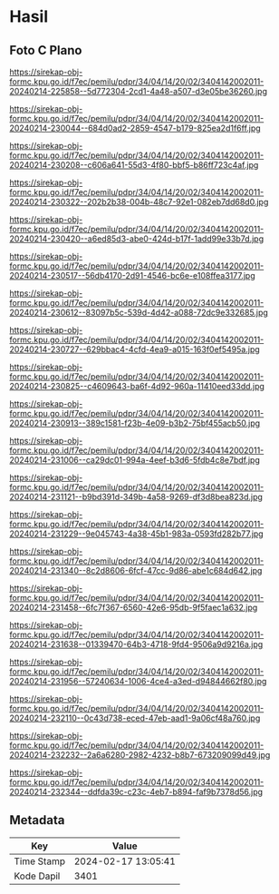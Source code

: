 # Hasil

## Foto C Plano

https://sirekap-obj-formc.kpu.go.id/f7ec/pemilu/pdpr/34/04/14/20/02/3404142002011-20240214-225858--5d772304-2cd1-4a48-a507-d3e05be36260.jpg

https://sirekap-obj-formc.kpu.go.id/f7ec/pemilu/pdpr/34/04/14/20/02/3404142002011-20240214-230044--684d0ad2-2859-4547-b179-825ea2d1f6ff.jpg

https://sirekap-obj-formc.kpu.go.id/f7ec/pemilu/pdpr/34/04/14/20/02/3404142002011-20240214-230208--c606a641-55d3-4f80-bbf5-b86ff723c4af.jpg

https://sirekap-obj-formc.kpu.go.id/f7ec/pemilu/pdpr/34/04/14/20/02/3404142002011-20240214-230322--202b2b38-004b-48c7-92e1-082eb7dd68d0.jpg

https://sirekap-obj-formc.kpu.go.id/f7ec/pemilu/pdpr/34/04/14/20/02/3404142002011-20240214-230420--a6ed85d3-abe0-424d-b17f-1add99e33b7d.jpg

https://sirekap-obj-formc.kpu.go.id/f7ec/pemilu/pdpr/34/04/14/20/02/3404142002011-20240214-230517--56db4170-2d91-4546-bc6e-e108ffea3177.jpg

https://sirekap-obj-formc.kpu.go.id/f7ec/pemilu/pdpr/34/04/14/20/02/3404142002011-20240214-230612--83097b5c-539d-4d42-a088-72dc9e332685.jpg

https://sirekap-obj-formc.kpu.go.id/f7ec/pemilu/pdpr/34/04/14/20/02/3404142002011-20240214-230727--629bbac4-4cfd-4ea9-a015-163f0ef5495a.jpg

https://sirekap-obj-formc.kpu.go.id/f7ec/pemilu/pdpr/34/04/14/20/02/3404142002011-20240214-230825--c4609643-ba6f-4d92-960a-11410eed33dd.jpg

https://sirekap-obj-formc.kpu.go.id/f7ec/pemilu/pdpr/34/04/14/20/02/3404142002011-20240214-230913--389c1581-f23b-4e09-b3b2-75bf455acb50.jpg

https://sirekap-obj-formc.kpu.go.id/f7ec/pemilu/pdpr/34/04/14/20/02/3404142002011-20240214-231006--ca29dc01-994a-4eef-b3d6-5fdb4c8e7bdf.jpg

https://sirekap-obj-formc.kpu.go.id/f7ec/pemilu/pdpr/34/04/14/20/02/3404142002011-20240214-231121--b9bd391d-349b-4a58-9269-df3d8bea823d.jpg

https://sirekap-obj-formc.kpu.go.id/f7ec/pemilu/pdpr/34/04/14/20/02/3404142002011-20240214-231229--9e045743-4a38-45b1-983a-0593fd282b77.jpg

https://sirekap-obj-formc.kpu.go.id/f7ec/pemilu/pdpr/34/04/14/20/02/3404142002011-20240214-231340--8c2d8606-6fcf-47cc-9d86-abe1c684d642.jpg

https://sirekap-obj-formc.kpu.go.id/f7ec/pemilu/pdpr/34/04/14/20/02/3404142002011-20240214-231458--6fc7f367-6560-42e6-95db-9f5faec1a632.jpg

https://sirekap-obj-formc.kpu.go.id/f7ec/pemilu/pdpr/34/04/14/20/02/3404142002011-20240214-231638--01339470-64b3-4718-9fd4-9506a9d9216a.jpg

https://sirekap-obj-formc.kpu.go.id/f7ec/pemilu/pdpr/34/04/14/20/02/3404142002011-20240214-231956--57240634-1006-4ce4-a3ed-d94844662f80.jpg

https://sirekap-obj-formc.kpu.go.id/f7ec/pemilu/pdpr/34/04/14/20/02/3404142002011-20240214-232110--0c43d738-eced-47eb-aad1-9a06cf48a760.jpg

https://sirekap-obj-formc.kpu.go.id/f7ec/pemilu/pdpr/34/04/14/20/02/3404142002011-20240214-232232--2a6a6280-2982-4232-b8b7-673209099d49.jpg

https://sirekap-obj-formc.kpu.go.id/f7ec/pemilu/pdpr/34/04/14/20/02/3404142002011-20240214-232344--ddfda39c-c23c-4eb7-b894-faf9b7378d56.jpg


## Metadata

| Key        | Value               |
| ---------- | ------------------- |
| Time Stamp | 2024-02-17 13:05:41 |
| Kode Dapil | 3401                |



